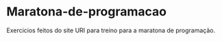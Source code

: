# Maratona-de-programacao
Exercicios feitos do site URI para treino para a maratona de programação.
